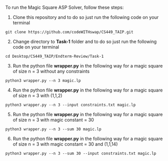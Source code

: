 To run the Magic Square ASP Solver, follow these steps:

1. Clone this repository and to do so just run the following code on your terminal
~~~
git clone https://github.com/codeWITHswap/CS449_TAIP.git
~~~
2. Change directory to **Task-1** folder and to do so just run the following code on your terminal
~~~
cd Desktop/CS449_TAIP/Endterm-Review/Task-1
~~~
3. Run the python file **wrapper.py** in the following way for a magic square of size n = 3 without any constraints
~~~
python3 wrapper.py --n 3 magic.lp
~~~
4. Run the python file **wrapper.py** in the following way for a magic square of size n = 3 with (1,1,2)
~~~
python3 wrapper.py --n 3 --input constraints.txt magic.lp
~~~
5. Run the python file **wrapper.py** in the following way for a magic square of size n = 3 with magic constant = 30
~~~
python3 wrapper.py --n 3 --sum 30 magic.lp
~~~
6. Run the python file **wrapper.py** in the following way for a magic square of size n = 3 with magic constant = 30 and (1,1,14)
~~~
python3 wrapper.py --n 3 --sum 30 --input constraints.txt magic.lp
~~~




